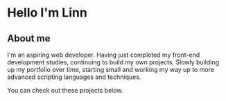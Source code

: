 # Hello I'm Linn

## About me

I'm an aspiring web developer. Having just completed my front-end development studies, continuing to build my own projects.
Slowly building up my portfolio over time, starting small and working my way up to more advanced scripting languages and techniques.

You can check out these projects below.
